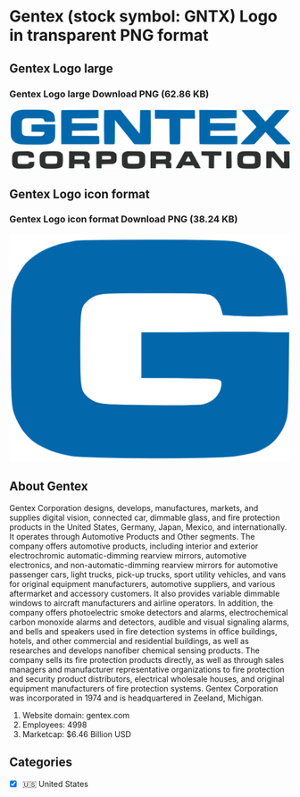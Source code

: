 # Gentex (stock symbol: GNTX) Logo in transparent PNG format

## Gentex Logo large

### Gentex Logo large Download PNG (62.86 KB)

![Gentex Logo large Download PNG (62.86 KB)](/img/orig/GNTX_BIG-0ee3c465.png)

## Gentex Logo icon format

### Gentex Logo icon format Download PNG (38.24 KB)

![Gentex Logo icon format Download PNG (38.24 KB)](/img/orig/GNTX-350bb39e.png)

## About Gentex

Gentex Corporation designs, develops, manufactures, markets, and supplies digital vision, connected car, dimmable glass, and fire protection products in the United States, Germany, Japan, Mexico, and internationally. It operates through Automotive Products and Other segments. The company offers automotive products, including interior and exterior electrochromic automatic-dimming rearview mirrors, automotive electronics, and non-automatic-dimming rearview mirrors for automotive passenger cars, light trucks, pick-up trucks, sport utility vehicles, and vans for original equipment manufacturers, automotive suppliers, and various aftermarket and accessory customers. It also provides variable dimmable windows to aircraft manufacturers and airline operators. In addition, the company offers photoelectric smoke detectors and alarms, electrochemical carbon monoxide alarms and detectors, audible and visual signaling alarms, and bells and speakers used in fire detection systems in office buildings, hotels, and other commercial and residential buildings, as well as researches and develops nanofiber chemical sensing products. The company sells its fire protection products directly, as well as through sales managers and manufacturer representative organizations to fire protection and security product distributors, electrical wholesale houses, and original equipment manufacturers of fire protection systems. Gentex Corporation was incorporated in 1974 and is headquartered in Zeeland, Michigan.

1. Website domain: gentex.com
2. Employees: 4998
3. Marketcap: $6.46 Billion USD


## Categories
- [x] 🇺🇸 United States
